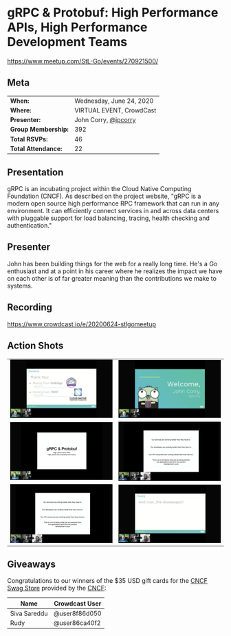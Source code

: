 # gRPC & Protobuf: High Performance APIs, High Performance Development Teams
https://www.meetup.com/StL-Go/events/270921500/

## Meta 
| | |
| --- | --- |
| **When:** | Wednesday, June 24, 2020 |
| **Where:** | VIRTUAL EVENT, CrowdCast |
| **Presenter:** | John Corry, [@jpcorry](https://twitter.com/jpcorry) |
| **Group Membership:** | 392 |
| **Total RSVPs:** | 46 |
| **Total Attendance:** | 22 |

## Presentation
gRPC is an incubating project within the Cloud Native Computing Foundation (CNCF). As described on the project website, "gRPC is a modern open source high performance RPC framework that can run in any environment. It can efficiently connect services in and across data centers with pluggable support for load balancing, tracing, health checking and authentication."

## Presenter
John has been building things for the web for a really long time. He's a Go enthusiast and at a point in his career where he realizes the impact we have on each other is of far greater meaning than the contributions we make to systems.

## Recording
https://www.crowdcast.io/e/20200624-stlgomeetup

## Action Shots
|  |  |
| --- | --- |
| ![](images/20200624-01.png) | ![](images/20200624-02.png) |
| ![](images/20200624-03.png) | ![](images/20200624-04.png) |
| ![](images/20200624-05.png) | ![](images/20200624-06.png) |

## Giveaways
Congratulations to our winners of the $35 USD gift cards for the [CNCF Swag Store](https://store.cncf.io/collections/kubernetes) provided by the [CNCF](https://www.cncf.io/):

| Name | Crowdcast User |
| --- | --- |
| Siva Sareddu | @user8f86d050 |
| Rudy | @user86ca40f2 |
